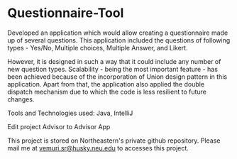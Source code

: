 # Questionnaire-Tool

Developed an application which would allow creating a questionnaire made up of several questions. This application included the questions of following types - Yes/No, Multiple choices, Multiple Answer, and Likert.

However, it is designed in such a way that it could include any number of new question types. Scalability - being the most important feature - has been achieved because of the incorporation of Union design pattern in this application. Apart from that, the application also applied the double dispatch mechanism due to which the code is less resilient to future changes.

Tools and Technologies used: Java, IntelliJ

Edit project Advisor to Advisor App

This project is stored on Northeastern's private github repository. Please mail me at vemuri.sr@husky.neu.edu to accesses this project.
